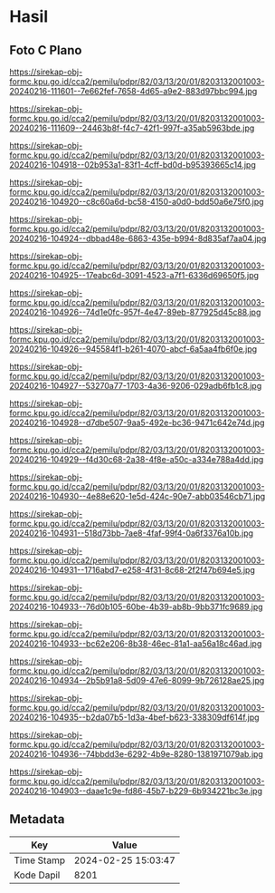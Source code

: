 # Hasil

## Foto C Plano

https://sirekap-obj-formc.kpu.go.id/cca2/pemilu/pdpr/82/03/13/20/01/8203132001003-20240216-111601--7e662fef-7658-4d65-a9e2-883d97bbc994.jpg

https://sirekap-obj-formc.kpu.go.id/cca2/pemilu/pdpr/82/03/13/20/01/8203132001003-20240216-111609--24463b8f-f4c7-42f1-997f-a35ab5963bde.jpg

https://sirekap-obj-formc.kpu.go.id/cca2/pemilu/pdpr/82/03/13/20/01/8203132001003-20240216-104918--02b953a1-83f1-4cff-bd0d-b95393665c14.jpg

https://sirekap-obj-formc.kpu.go.id/cca2/pemilu/pdpr/82/03/13/20/01/8203132001003-20240216-104920--c8c60a6d-bc58-4150-a0d0-bdd50a6e75f0.jpg

https://sirekap-obj-formc.kpu.go.id/cca2/pemilu/pdpr/82/03/13/20/01/8203132001003-20240216-104924--dbbad48e-6863-435e-b994-8d835af7aa04.jpg

https://sirekap-obj-formc.kpu.go.id/cca2/pemilu/pdpr/82/03/13/20/01/8203132001003-20240216-104925--17eabc6d-3091-4523-a7f1-6336d69650f5.jpg

https://sirekap-obj-formc.kpu.go.id/cca2/pemilu/pdpr/82/03/13/20/01/8203132001003-20240216-104926--74d1e0fc-957f-4e47-89eb-877925d45c88.jpg

https://sirekap-obj-formc.kpu.go.id/cca2/pemilu/pdpr/82/03/13/20/01/8203132001003-20240216-104926--945584f1-b261-4070-abcf-6a5aa4fb6f0e.jpg

https://sirekap-obj-formc.kpu.go.id/cca2/pemilu/pdpr/82/03/13/20/01/8203132001003-20240216-104927--53270a77-1703-4a36-9206-029adb6fb1c8.jpg

https://sirekap-obj-formc.kpu.go.id/cca2/pemilu/pdpr/82/03/13/20/01/8203132001003-20240216-104928--d7dbe507-9aa5-492e-bc36-9471c642e74d.jpg

https://sirekap-obj-formc.kpu.go.id/cca2/pemilu/pdpr/82/03/13/20/01/8203132001003-20240216-104929--f4d30c68-2a38-4f8e-a50c-a334e788a4dd.jpg

https://sirekap-obj-formc.kpu.go.id/cca2/pemilu/pdpr/82/03/13/20/01/8203132001003-20240216-104930--4e88e620-1e5d-424c-90e7-abb03546cb71.jpg

https://sirekap-obj-formc.kpu.go.id/cca2/pemilu/pdpr/82/03/13/20/01/8203132001003-20240216-104931--518d73bb-7ae8-4faf-99f4-0a6f3376a10b.jpg

https://sirekap-obj-formc.kpu.go.id/cca2/pemilu/pdpr/82/03/13/20/01/8203132001003-20240216-104931--1716abd7-e258-4f31-8c68-2f2f47b694e5.jpg

https://sirekap-obj-formc.kpu.go.id/cca2/pemilu/pdpr/82/03/13/20/01/8203132001003-20240216-104933--76d0b105-60be-4b39-ab8b-9bb371fc9689.jpg

https://sirekap-obj-formc.kpu.go.id/cca2/pemilu/pdpr/82/03/13/20/01/8203132001003-20240216-104933--bc62e206-8b38-46ec-81a1-aa56a18c46ad.jpg

https://sirekap-obj-formc.kpu.go.id/cca2/pemilu/pdpr/82/03/13/20/01/8203132001003-20240216-104934--2b5b91a8-5d09-47e6-8099-9b726128ae25.jpg

https://sirekap-obj-formc.kpu.go.id/cca2/pemilu/pdpr/82/03/13/20/01/8203132001003-20240216-104935--b2da07b5-1d3a-4bef-b623-338309df614f.jpg

https://sirekap-obj-formc.kpu.go.id/cca2/pemilu/pdpr/82/03/13/20/01/8203132001003-20240216-104936--74bbdd3e-6292-4b9e-8280-1381971079ab.jpg

https://sirekap-obj-formc.kpu.go.id/cca2/pemilu/pdpr/82/03/13/20/01/8203132001003-20240216-104903--daae1c9e-fd86-45b7-b229-6b934221bc3e.jpg


## Metadata

| Key        | Value               |
| ---------- | ------------------- |
| Time Stamp | 2024-02-25 15:03:47 |
| Kode Dapil | 8201                |



